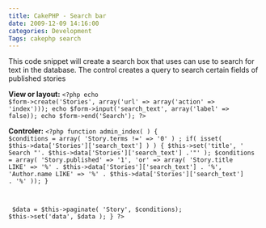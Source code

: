 ```yaml
---
title: CakePHP - Search bar 
date: 2009-12-09 14:16:00
categories: Development
Tags: cakephp search 
---
```

This code snippet will create a search box that uses can use to search for text in the database.
The control creates a query to search certain fields of published stories

<strong>View or layout:</strong>
<code>&lt;?php
echo $form-&gt;create('Stories', array('url' =&gt; array('action' =&gt; 'index')));
echo $form-&gt;input('search_text', array('label' =&gt; false));
echo $form-&gt;end('Search');
?&gt;</code>

<strong>Controler:</strong>
<code>&lt;?php
function admin_index( )
{
$conditions = array( 'Story.terms !=' =&gt; '0' ) ;
if( isset( $this-&gt;data['Stories']['search_text'] )  )
{
$this-&gt;set('title', ' Search "'. $this-&gt;data['Stories']['search_text'] .'"' );
$conditions = array(
'Story.published' =&gt; '1',
'or' =&gt; array(
'Story.title LIKE'    =&gt; '%' . $this-&gt;data['Stories']['search_text'] . '%',
'Author.name LIKE'    =&gt; '%' . $this-&gt;data['Stories']['search_text'] . '%'
));
} </code>

<code> </code>

<code> $data = $this-&gt;paginate( 'Story', $conditions);
$this-&gt;set('data', $data );
}
?&gt;</code>
